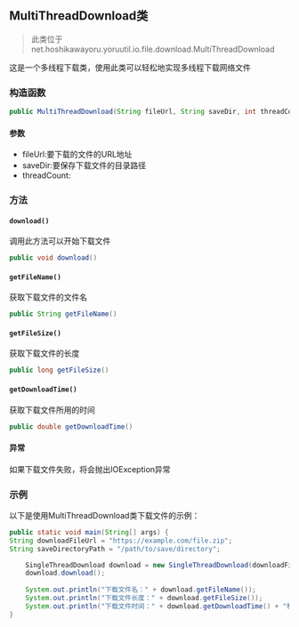## MultiThreadDownload类
> 此类位于 net.hoshikawayoru.yoruutil.io.file.download.MultiThreadDownload

这是一个多线程下载类，使用此类可以轻松地实现多线程下载网络文件

### 构造函数

```java
public MultiThreadDownload(String fileUrl, String saveDir, int threadCount)
```

#### 参数

- fileUrl:要下载的文件的URL地址
- saveDir:要保存下载文件的目录路径
- threadCount:

### 方法

#### `download()`

调用此方法可以开始下载文件

```java
public void download()
```

#### `getFileName()`

获取下载文件的文件名

```java
public String getFileName()
```

#### `getFileSize()`

获取下载文件的长度

```java
public long getFileSize()
```

#### `getDownloadTime()`

获取下载文件所用的时间

```java
public double getDownloadTime()
```

#### 异常
如果下载文件失败，将会抛出IOException异常

### 示例
以下是使用MultiThreadDownload类下载文件的示例：

```java
public static void main(String[] args) {
String downloadFileUrl = "https://example.com/file.zip";
String saveDirectoryPath = "/path/to/save/directory";

    SingleThreadDownload download = new SingleThreadDownload(downloadFileUrl, saveDirectoryPath, 5);
    download.download();
    
    System.out.println("下载文件名：" + download.getFileName());
    System.out.println("下载文件长度：" + download.getFileSize());
    System.out.println("下载文件时间：" + download.getDownloadTime() + "秒");
}
```